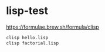 # lisp-test

https://formulae.brew.sh/formula/clisp

```bash
clisp hello.lisp
clisp factorial.lisp
```
